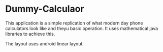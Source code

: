 # Dummy-Calculaor
This application is a simple replication of what modern day phone calculators look like and theyu basic operation.
It uses mathematical java libraries to achieve this.

The layout uses android linear layout
